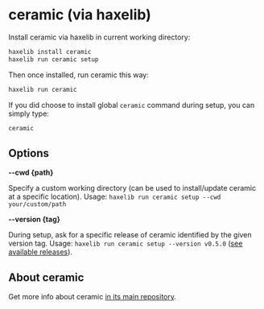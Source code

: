 # ceramic (via haxelib)

Install ceramic via haxelib in current working directory:

```bash
haxelib install ceramic
haxelib run ceramic setup
```

Then once installed, run ceramic this way:

```bash
haxelib run ceramic
```

If you did choose to install global `ceramic` command during setup, you can simply type:

```bash
ceramic
```

## Options

**--cwd {path}**

Specify a custom working directory (can be used to install/update ceramic at a specific location).
Usage: `haxelib run ceramic setup --cwd your/custom/path`

**--version {tag}**

During setup, ask for a specific release of ceramic identified by the given version tag.
Usage: `haxelib run ceramic setup --version v0.5.0` ([see available releases](https://github.com/ceramic-engine/ceramic/releases)).

## About ceramic

Get more info about ceramic [in its main repository](https://github.com/ceramic-engine/ceramic).
